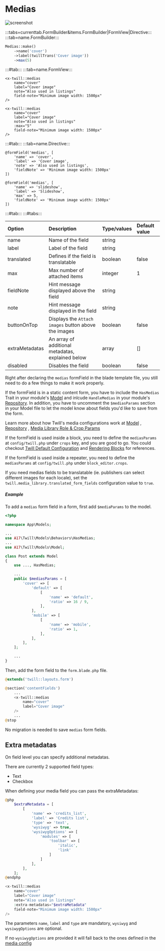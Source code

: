 # Medias

![screenshot](/assets/medias.png)

:::tabs=currenttab.FormBuilder&items.FormBuilder|FormView|Directive:::
:::tab=name.FormBuilder:::

```php
Medias::make()
    ->name('cover')
    ->label(twillTrans('Cover image'))
    ->max(5)
```

:::#tab:::
:::tab=name.FormView:::

```blade
<x-twill::medias 
    name="cover" 
    label="Cover image"
    note="Also used in listings"
    field-note="Minimum image width: 1500px"
/>

<x-twill::medias 
    name="cover" 
    label="Cover image"
    note="Also used in listings"
    :max="5"
    field-note="Minimum image width: 1500px"
/>
```

:::#tab:::
:::tab=name.Directive:::

```blade
@formField('medias', [
    'name' => 'cover',
    'label' => 'Cover image',
    'note' => 'Also used in listings',
    'fieldNote' => 'Minimum image width: 1500px'
])

@formField('medias', [
    'name' => 'slideshow',
    'label' => 'Slideshow',
    'max' => 5,
    'fieldNote' => 'Minimum image width: 1500px'
])
```

:::#tab:::
:::#tabs:::

| Option         | Description                                          | Type/values | Default value |
|:---------------|:-----------------------------------------------------|:------------|:--------------|
| name           | Name of the field                                    | string      |               |
| label          | Label of the field                                   | string      |               |
| translated     | Defines if the field is translatable                 | boolean     | false         |
| max            | Max number of attached items                         | integer     | 1             |
| fieldNote      | Hint message displayed above the field               | string      |               |
| note           | Hint message displayed in the field                  | string      |               |
| buttonOnTop    | Displays the `Attach images` button above the images | boolean     | false         |
| extraMetadatas | An array of additional metadatas, explained below    | array       | []            |
| disabled       | Disables the field                                   | boolean     | false         |

Right after declaring the `medias` formField in the blade template file, you still need to do a few things to make it
work properly.

If the formField is in a static content form, you have to include the `HasMedias` Trait in your
module's [Model](../3_modules/10_models.md) and inlcude `HandleMedias` in your
module's [Repository](../3_modules/11_repositories.md). In addition, you have to uncomment the `$mediasParams` section
in your Model file to let the model know about fields you'd like to save from the form.

Learn more about how Twill's media configurations work at [Model](../3_modules/10_models.md)
, [Repository](../3_modules/11_repositories.md)
, [Media Library Role & Crop Params](../7_media-library/03_role-crop-params.md)

If the formField is used inside a block, you need to define the `mediasParams` at `config/twill.php` under `crops` key,
and you are good to go. You could checkout [Twill Default Configuration](../5_block-editor/11_default-configuration.md)
and [Rendering Blocks](../5_block-editor/05_rendering-blocks.md) for references.

If the formField is used inside a repeater, you need to define the `mediasParams` at `config/twill.php`
under `block_editor.crops`.

If you need medias fields to be translatable (ie. publishers can select different images for each locale), set
the `twill.media_library.translated_form_fields` configuration value to `true`.

##### Example

To add a `medias` form field in a form, first add `$mediaParams` to the model.

```php
<?php

namespace App\Models;

...
use A17\Twill\Models\Behaviors\HasMedias;
...
use A17\Twill\Models\Model;

class Post extends Model
{
    use ..., HasMedias;

    ...
    public $mediasParams = [
        'cover' => [
            'default' => [
                [
                    'name' => 'default',
                    'ratio' => 16 / 9,
                ],
            ],
            'mobile' => [
                [
                    'name' => 'mobile',
                    'ratio' => 1,
                ],
            ],
        ],
    ];

    ...
}
```

Then, add the form field to the `form.blade.php` file.

```php
@extends('twill::layouts.form')

@section('contentFields')
    ...
    <x-twill::medias
        name="cover"
        label="Cover image"
    />
    ...
@stop
```

No migration is needed to save `medias` form fields.

## Extra metadatas

On field level you can specify additional metadatas.

There are currently 2 supported field types:

- Text
- Checkbox

When defining your media field you can pass the extraMetadatas:

```php
@php
    $extraMetadata = [
        [
            'name' => 'credits_list',
            'label' => 'Credits list',
            'type' => 'text',
            'wysiwyg' => true,
            'wysiwygOptions' => [
                'modules' => [
                    'toolbar' => [
                        'italic',
                        'link'
                    ]
                ]
            ],
        ],
    ];
@endphp

<x-twill::medias 
    name="cover" 
    label="Cover image"
    note="Also used in listings"
    :extra-metadatas="$extraMetadata"
    field-note="Minimum image width: 1500px"
/>
```

The parameters `name`, `label` and `type` are mandatory, `wysiwyg` and `wysiwygOptions` are optional.

If no `wysiwygOptions` are provided it will fall back to the ones defined in
the [media config](../7_media-library/index.md)
